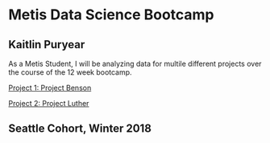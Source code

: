 # Metis Data Science Bootcamp
## Kaitlin Puryear

As a Metis Student, I will be analyzing data for multile different projects over the course of the 12 week bootcamp.

[Project 1: Project Benson](https://kpuryear.github.io/Puryear_Metis/Project1)

[Project 2: Project Luther](https://kpuryear.github.io/Puryear_Metis/Project2)

## Seattle Cohort, Winter 2018
